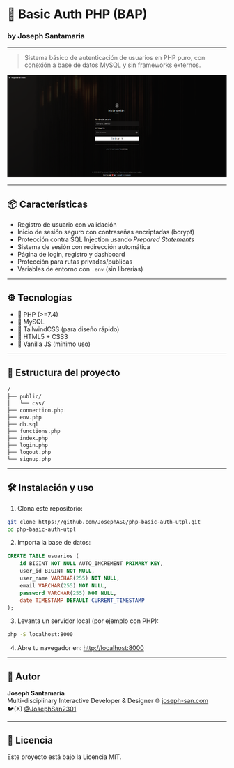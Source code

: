 # 🔐 Basic Auth PHP (BAP)
### by Joseph Santamaria
---

> Sistema básico de autenticación de usuarios en PHP puro, con conexión a base de datos MySQL y sin frameworks externos.

![preview](./public/preview.png)

---

## 📦 Características

- Registro de usuario con validación
- Inicio de sesión seguro con contraseñas encriptadas (bcrypt)
- Protección contra SQL Injection usando _Prepared Statements_
- Sistema de sesión con redirección automática
- Página de login, registro y dashboard
- Protección para rutas privadas/públicas
- Variables de entorno con `.env` (sin librerías)

---

## ⚙️ Tecnologías

- 🐘 PHP (>=7.4)
- 🐬 MySQL
- 🎨 TailwindCSS (para diseño rápido)
- 📃 HTML5 + CSS3
- 📁 Vanilla JS (mínimo uso)

---

## 📁 Estructura del proyecto

```
/
├── public/
│   └── css/
├── connection.php
├── env.php
├── db.sql
├── functions.php
├── index.php
├── login.php
├── logout.php
└── signup.php
```

---

## 🛠️ Instalación y uso

1. Clona este repositorio:

```bash
git clone https://github.com/JosephASG/php-basic-auth-utpl.git
cd php-basic-auth-utpl
```

2. Importa la base de datos:

```sql
CREATE TABLE usuarios (
    id BIGINT NOT NULL AUTO_INCREMENT PRIMARY KEY,
    user_id BIGINT NOT NULL,
    user_name VARCHAR(255) NOT NULL,
    email VARCHAR(255) NOT NULL,
    password VARCHAR(255) NOT NULL,
    date TIMESTAMP DEFAULT CURRENT_TIMESTAMP
);
```

3. Levanta un servidor local (por ejemplo con PHP):

```bash
php -S localhost:8000
```

4. Abre tu navegador en: [http://localhost:8000](http://localhost:8000)

---

## 🧠 Autor

**Joseph Santamaria**  
Multi-disciplinary Interactive Developer & Designer
🌐 [joseph-san.com](https://joseph-san.com)  
🐦(X) [@JosephSan2301](https://x.com/JosephSan2301)

---

## 📄 Licencia

Este proyecto está bajo la Licencia MIT.

